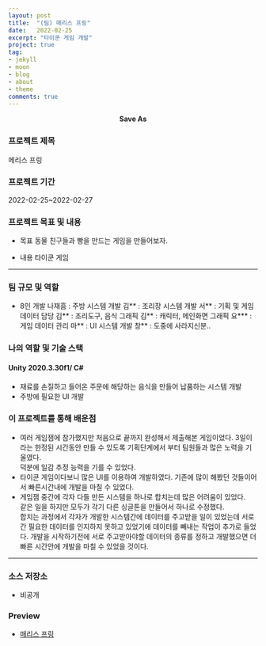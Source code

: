 ```yaml
---
layout: post
title:  "(팀) 메리스 프링"
date:   2022-02-25
excerpt: "타이쿤 게임 개발"
project: true
tag:
- jekyll 
- moon
- blog
- about
- theme
comments: true
---
```

<center><b>Save As</b></center>
     
### 프로젝트 제목
메리스 프링

### 프로젝트 기간
2022-02-25~2022-02-27

### 프로젝트 목표 및 내용
* 목표
	동물 친구들과 빵을 만드는 게임을 만들어보자.

* 내용
	타이쿤 게임

---

### 팀 규모 및 역할
* 8인 개발
나재흠 : 주방 시스템 개발
김** : 조리장 시스템 개발
서** : 기획 및 게임 데이터 담당
김** : 조리도구, 음식 그래픽
김** : 캐릭터, 메인화면 그래픽
요*** : 게임 데이터 관리
마** : UI 시스템 개발
창** : 도중에 사라지신분..

### 나의 역할 및 기술 스택
#### Unity 2020.3.30f1/ C#
* 재료를 손질하고 들어온 주문에 해당하는 음식을 만들어 납품하는 시스템 개발
* 주방에 필요한 UI 개발


### 이 프로젝트를 통해 배운점
*  여러 게임잼에 참가했지만 처음으로 끝까지 완성해서 제출해본 게임이었다. 3일이라는 한정된 시간동안 만들 수 있도록 기획단계에서 부터 팀원들과 많은 노력을 기울였다.  
	덕분에 일감 추정 능력을 기를 수 있었다.
*	타이쿤 게임이다보니 많은 UI를 이용하여 개발하였다. 기존에 많이 해봤던 것들이어서 빠른시간내에 개발을 마칠 수 있었다.
*	게임잼 중간에 각자 다들 만든 시스템을 하나로 합치는데 많은 어려움이 있었다.  
	같은 일을 하지만 모두가 각기 다른 싱글톤을 만들어서 하나로 수정했다.    
	합치는 과정에서 각자가 개발한 시스템간에 데이터를 주고받을 일이 있었는데 서로간 필요한 데이터를 인지하지 못하고 있었기에 데이터를 빼내는 작업이 추가로 들었다.
	개발을 시작하기전에 서로 주고받아야할 데이터의 종류를 정하고 개발했으면 더 빠른 시간안에 개발을 마칠 수 있었을 것이다.

---

### 소스 저장소
* 비공개

### Preview
* [매리스 프링](https://myindie.onstove.com/87309888/view/H::8272640)
